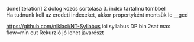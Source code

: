 done[iteration]
2 dolog közös sortolása 3. index tartalmú tömbbel  
Ha tudnunk kell az eredeti indexeket, akkor propertyként mentsük le  __gcd

https://github.com/niklaci/NT-Syllabus
ioi syllabus
DP bin
2sat
max flow=min cut
Rekurzió jó lehet javarészt

